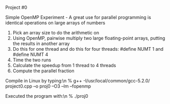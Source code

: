 Project #0

Simple OpenMP Experiment - A great use for parallel programming is identical operations on large arrays of numbers

1. Pick an array size to do the arithmetic on
2. Using OpenMP, pairwise multiply two large floating-point arrays, putting the results in another array
3. Do this for one thread and do this for four threads: 
	#define NUMT 1 
	and 
	#define NUMT 4
4. Time the two runs
5. Calculate the speedup from 1 thread to 4 threads
6. Compute the parallel fraction

Compile in Linux by typing:\n
%    g++ -I/usr/local/common/gcc-5.2.0/ project0.cpp –o proj0 –O3 –lm –fopenmp

Executed the program with:\n
%    ./proj0

